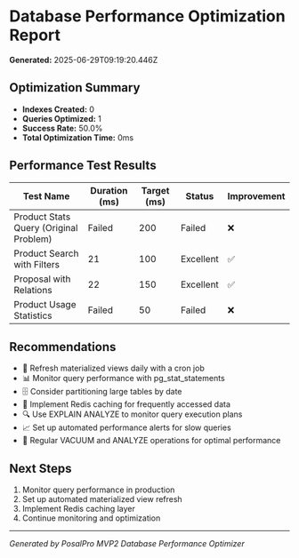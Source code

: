 # Database Performance Optimization Report

**Generated:** 2025-06-29T09:19:20.446Z

## Optimization Summary

- **Indexes Created:** 0
- **Queries Optimized:** 1
- **Success Rate:** 50.0%
- **Total Optimization Time:** 0ms

## Performance Test Results

| Test Name | Duration (ms) | Target (ms) | Status | Improvement |
|-----------|---------------|-------------|---------|-------------|
| Product Stats Query (Original Problem) | Failed | 200 | Failed | ❌ |
| Product Search with Filters | 21 | 100 | Excellent | ✅ |
| Proposal with Relations | 22 | 150 | Excellent | ✅ |
| Product Usage Statistics | Failed | 50 | Failed | ❌ |

## Recommendations

- 🔄 Refresh materialized views daily with a cron job
- 📊 Monitor query performance with pg_stat_statements
- 🗄️ Consider partitioning large tables by date
- 💾 Implement Redis caching for frequently accessed data
- 🔍 Use EXPLAIN ANALYZE to monitor query execution plans
- 📈 Set up automated performance alerts for slow queries
- 🧹 Regular VACUUM and ANALYZE operations for optimal performance

## Next Steps

1. Monitor query performance in production
2. Set up automated materialized view refresh
3. Implement Redis caching layer
4. Continue monitoring and optimization

---

*Generated by PosalPro MVP2 Database Performance Optimizer*
